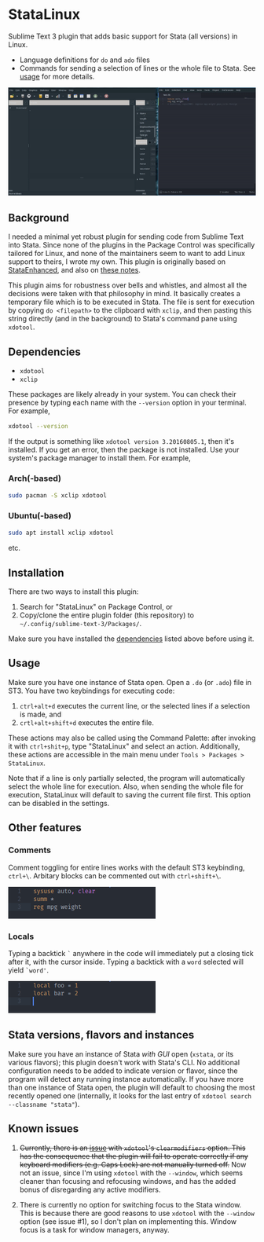 # StataLinux

Sublime Text 3 plugin that adds basic support for Stata (all versions) in Linux.

- Language definitions for `do` and `ado` files
- Commands for sending a selection of lines or the whole file to Stata.
See [usage](#usage) for more details. 

![screencast_functions.gif](https://raw.githubusercontent.com/acarril/StataLinux/master/img/screencast_functions.gif "StataLinux in action!")

## Background

I needed a minimal yet robust plugin for sending code from Sublime Text into Stata.
Since none of the plugins in the Package Control was specifically tailored for Linux, and none of the maintainers seem to want to add Linux support to theirs, I wrote my own.
This plugin is originally based on [StataEnhanced](https://github.com/andrewheiss/SublimeStataEnhanced), and also on [these notes](https://github.com/cwitt2013/SublimeText_Stata_Linux).

This plugin aims for robustness over bells and whistles, and almost all the decisions were taken with that philosophy in mind.
It basically creates a temporary file which is to be executed in Stata.
The file is sent for execution by copying `do <filepath>` to the clipboard with `xclip`, and then pasting this string directly (and in the background) to Stata's command pane using `xdotool`.


## Dependencies

- `xdotool`
- `xclip`

These packages are likely already in your system.
You can check their presence by typing each name with the `--version` option in your terminal.
For example,
```bash
xdotool --version
```
If the output is something like `xdotool version 3.20160805.1`, then it's installed.
If you get an error, then the package is not installed.
Use your system's package manager to install them.
For example,

### Arch(-based)
```bash
sudo pacman -S xclip xdotool
```

### Ubuntu(-based)
```bash
sudo apt install xclip xdotool
```
etc.



## Installation

There are two ways to install this plugin:

1. Search for "StataLinux" on Package Control, or
2. Copy/clone the entire plugin folder (this repository) to `~/.config/sublime-text-3/Packages/`.

Make sure you have installed the [dependencies](#dependencies) listed above before using it.

## Usage

Make sure you have one instance of Stata open.
Open a `.do` (or `.ado`) file in ST3.
You have two keybindings for executing code:

1. `ctrl+alt+d` executes the current line, or the selected lines if a selection is made, and
2. `crtl+alt+shift+d` executes the entire file.

These actions may also be called using the Command Palette: after invoking it with `ctrl+shit+p`, type "StataLinux" and select an action.
Additionally, these actions are accessible in the main menu under `Tools > Packages > StataLinux`.

Note that if a line is only partially selected, the program will automatically select the whole line for execution.
Also, when sending the whole file for execution, StataLinux will default to saving the current file first.
This option can be disabled in the settings.

## Other features

### Comments

Comment toggling for entire lines works with the default ST3 keybinding, `ctrl+\`.
Arbitary blocks can be commented out with `ctrl+shift+\`.

![comments_basic.gif](https://raw.githubusercontent.com/acarril/StataLinux/master/img/comments_basic.gif "Comments in action!")

### Locals

Typing a backtick `` ` `` anywhere in the code will immediately put a closing tick after it, with the cursor inside.
Typing a backtick with a `word` selected will yield `` `word' ``.

![locals.gif](https://raw.githubusercontent.com/acarril/StataLinux/master/img/locals.gif "Locals in action!")

## Stata versions, flavors and instances

Make sure you have an instance of Stata *with GUI* open (`xstata`, or its various flavors); this plugin doesn't work with Stata's CLI.
No additional configuration needs to be added to indicate version or flavor, since the program will detect any running instance automatically.
If you have more than one instance of Stata open, the plugin will default to choosing the most recently opened one (internally, it looks for the last entry of `xdotool search --classname "stata"`).


## Known issues

1. ~~Currently, there is an [issue](https://github.com/jordansissel/xdotool/issues/43) with `xdotool`'s `clearmodifiers` option.
This has the consequence that the plugin will fail to operate correctly if any keyboard modifiers (e.g. Caps Lock) are not manually turned off.~~
Now not an issue, since I'm using `xdotool` with the `--window`, which seems cleaner than focusing and refocusing windows, and has the added bonus of disregarding any active modifiers.

2. There is currently no option for switching focus to the Stata window.
This is because there are good reasons to use `xdotool` with the `--window` option (see issue #1), so I don't plan on implementing this.
Window focus is a task for window managers, anyway.
